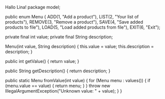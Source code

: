 Hallo Lina!
package model;

public enum Menu {
ADD(1, "Add a product"),
LIST(2, "Your list of products"),
REMOVE(3, "Remove a product"),
SAVE(4, "Save added products to file"),
LOAD(5, "Load added products from file"),
EXIT(6, "Exit");

private final int value;
private final String description;

Menu(int value, String description) {
this.value = value;
this.description = description;
}

public int getValue() {
return value;
}

public String getDescription() {
return description;
}

public static Menu fromValue(int value) {
for (Menu menu : values()) {
if (menu.value == value) {
return menu;
}
}
throw new IllegalArgumentException("Unknown value: " + value);
}
}